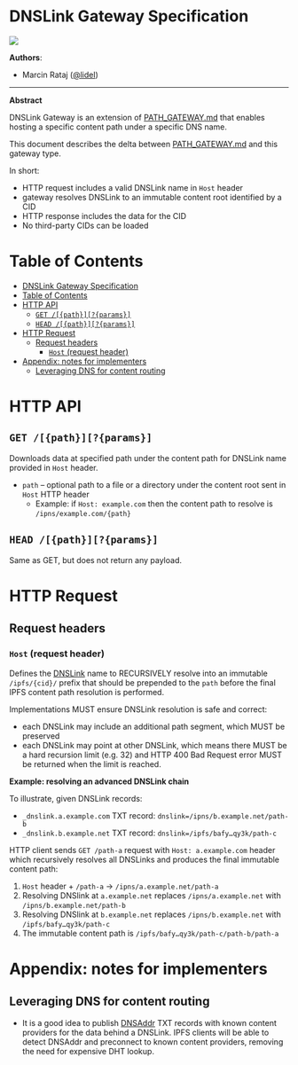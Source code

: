 # DNSLink Gateway Specification

![](https://img.shields.io/badge/status-wip-orange.svg?style=flat-square)

**Authors**:

- Marcin Rataj ([@lidel](https://github.com/lidel))

----

**Abstract**

DNSLink Gateway is an extension of
[PATH_GATEWAY.md](./PATH_GATEWAY.md)
that enables hosting a specific content path under a specific DNS name.

This document describes the delta between [PATH_GATEWAY.md](./PATH_GATEWAY.md) and this gateway type.

In short:

- HTTP request includes a valid DNSLink name in `Host` header
- gateway resolves DNSLink to an immutable content root identified by a CID
- HTTP response includes the data for the CID
- No third-party CIDs can be loaded

# Table of Contents

- [DNSLink Gateway Specification](#dnslink-gateway-specification)
- [Table of Contents](#table-of-contents)
- [HTTP API](#http-api)
  - [`GET /[{path}][?{params}]`](#get-pathparams)
  - [`HEAD /[{path}][?{params}]`](#head-pathparams)
- [HTTP Request](#http-request)
  - [Request headers](#request-headers)
    - [`Host` (request header)](#host-request-header)
- [Appendix: notes for implementers](#appendix-notes-for-implementers)
  - [Leveraging DNS for content routing](#leveraging-dns-for-content-routing)

# HTTP API

## `GET /[{path}][?{params}]`

Downloads data at specified path under the content path for DNSLink name provided in `Host` header. 

- `path` – optional path to a file or a directory under the content root sent in `Host` HTTP header
    - Example: if `Host: example.com` then the content path to resolve is `/ipns/example.com/{path}`

## `HEAD /[{path}][?{params}]`

Same as GET, but does not return any payload.

# HTTP Request

## Request headers

### `Host` (request header)

Defines the [DNSLink](https://docs.ipfs.io/concepts/glossary/#dnslink) name
to RECURSIVELY resolve into an immutable `/ipfs/{cid}/` prefix that should
be prepended to the `path` before the final IPFS content path resolution
is performed.

Implementations MUST ensure DNSLink resolution is safe and correct:
- each DNSLink may include an additional path segment, which MUST be preserved
- each DNSLink may point at other DNSLink, which means there MUST be a hard
  recursion limit (e.g. 32) and HTTP 400 Bad Request error MUST be returned
  when the limit is reached.

**Example: resolving an advanced DNSLink chain**

To illustrate, given DNSLink records:

- `_dnslink.a.example.com` TXT record: `dnslink=/ipns/b.example.net/path-b`
- `_dnslink.b.example.net` TXT record: `dnslink=/ipfs/bafy…qy3k/path-c`

HTTP client sends `GET /path-a` request with  `Host: a.example.com` header
which recursively resolves all DNSLinks and produces the final immutable
content path:

1. `Host` header + `/path-a` → `/ipns/a.example.net/path-a`
2. Resolving DNSlink at `a.example.net` replaces `/ipns/a.example.net` with `/ipns/b.example.net/path-b`
3. Resolving DNSlink at `b.example.net` replaces `/ipns/b.example.net` with `/ipfs/bafy…qy3k/path-c`
4. The immutable content path is `/ipfs/bafy…qy3k/path-c/path-b/path-a`


# Appendix: notes for implementers

## Leveraging DNS for content routing

- It is a good idea to publish
  [DNSAddr](https://github.com/multiformats/multiaddr/blob/master/protocols/DNSADDR.md)
  TXT records with known content providers for the data behind a DNSLink. IPFS
  clients will be able to detect DNSAddr and preconnect to known content
  providers, removing the need for expensive DHT lookup.

